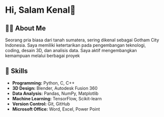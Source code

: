 <!--## Hi there 👋

!--
**Owlninj4/Owlninj4** is a ✨ _special_ ✨ repository because its `README.md` (this file) appears on your GitHub profile.

Here are some ideas to get you started:

- 🔭 I’m currently working on ...
- 🌱 I’m currently learning ...
- 👯 I’m looking to collaborate on ...
- 🤔 I’m looking for help with ...
- 💬 Ask me about ...
- 📫 How to reach me: ...
- 😄 Pronouns: ...
- ⚡ Fun fact: ...
-->
# Hi, Salam Kenal👋

## 👨‍🎓 About Me
Seorang pria biasa dari tanah sumatera, sering dikenal sebagai Gotham City Indonesia. Saya memiliki ketertarikan pada pengembangan teknologi, coding, desain 3D, dan analisis data. Saya aktif mengembangkan kemampuan melalui berbagai proyek 

## 🌟 Skills
- **Programming:** Python, C, C++
- **3D Design:** Blender, Autodesk Fusion 360
- **Data Analysis:** Pandas, NumPy, Matplotlib
- **Machine Learning:** TensorFlow, Scikit-learn
- **Version Control:** Git, GitHub
- **Microsoft Office:** Word, Excel, Power Point

<!--## 🛠 Projects
### 1. **Smartpad Project**
- **Deskripsi:** Sebuah perangkat multifungsi untuk mahasiswa yang dapat digunakan sebagai kartu perpustakaan, kartu parkir, kartu akses, dan alat identitas.
- **Teknologi:** Layar e-ink, baterai li-po
- [Repository Link](#)

### 2. **Assistance for the Blind**
- **Deskripsi:** Alat bantu untuk tunanetra dengan sensor yang dipasang pada penutup kepala, memanfaatkan helm standar SNI untuk keamanan.
- **Teknologi:** Sensor ultrasonik, desain ergonomis
- [Repository Link](#)

### 3. **Capstone Bangkit: Greening Project**
- **Deskripsi:** Aplikasi rekomendasi tanaman berdasarkan data lingkungan seperti cuaca, suhu, dan lokasi geografis. Menggunakan integrasi API BMKG.
- **Teknologi:** Python, Flask, SQLite
- [Repository Link](#)
-->
<!--
## 📜 Certifications
- **Crash Course on Python** - Coursera
- **Introduction to TensorFlow for AI, ML, and DL** - Coursera
- **Supervised Machine Learning: Regression and Classification** - Coursera
- **Bangkit 2024 Program Graduate**
-->
<!--
## 📫 Contact Me
- **LinkedIn:** [Faisal Rabbani Sitompul](https://www.linkedin.com/in/owlninj4)
- **GitHub:** [faisalrabbani](https://github.com/faisalrabbani)
-->
